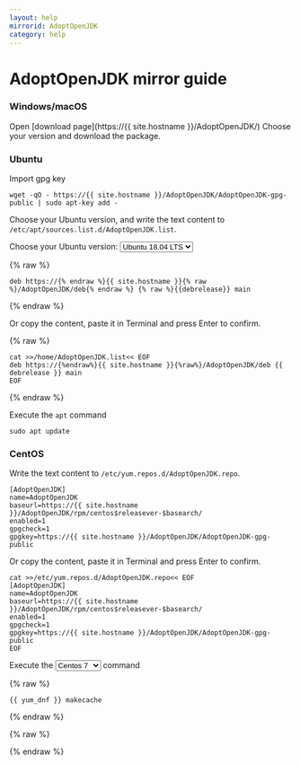 ```yaml
---
layout: help
mirrorid: AdoptOpenJDK
category: help
---
```


# AdoptOpenJDK mirror guide

### Windows/macOS

Open [download page](https://{{ site.hostname }}/AdoptOpenJDK/) Choose your version and download the package.

### Ubuntu

Import gpg key

```
wget -qO - https://{{ site.hostname }}/AdoptOpenJDK/AdoptOpenJDK-gpg-public | sudo apt-key add -
```

Choose your Ubuntu version, and write the text content to `/etc/apt/sources.list.d/AdoptOpenJDK.list`.

<form class="form-inline">
<div class="form-group">
	<label>Choose your Ubuntu version: </label>
		<label>
    <select class="form-control" v-model="debrelease">
    <option value="bionic" selected>Ubuntu 18.04 LTS</option>
    <option value="focal">Ubuntu 20.04 LTS</option>
    </select>
		</label>
</div>
</form>

{% raw %}
<p></p>
<pre>
<code id="deb-bionic-content">deb https://{% endraw %}{{ site.hostname }}{% raw %}/AdoptOpenJDK/deb{% endraw %} {% raw %}{{debrelease}} main</code>
</pre>
{% endraw %}

Or copy the content, paste it in Terminal and press Enter to confirm.

{% raw %}
<p></p>
<pre>
<code class="language-bash" id="deb-focal-content">cat >>/home/AdoptOpenJDK.list<< EOF
deb https://{%endraw%}{{ site.hostname }}{%raw%}/AdoptOpenJDK/deb {{ debrelease }} main
EOF</code>
</pre>
{% endraw %}

Execute the `apt` command
```shell
sudo apt update
```

### CentOS

Write the text content to `/etc/yum.repos.d/AdoptOpenJDK.repo`.

```
[AdoptOpenJDK]
name=AdoptOpenJDK
baseurl=https://{{ site.hostname }}/AdoptOpenJDK/rpm/centos$releasever-$basearch/
enabled=1
gpgcheck=1
gpgkey=https://{{ site.hostname }}/AdoptOpenJDK/AdoptOpenJDK-gpg-public
```

Or copy the content, paste it in Terminal and press Enter to confirm.
```shell
cat >>/etc/yum.repos.d/AdoptOpenJDK.repo<< EOF
[AdoptOpenJDK]
name=AdoptOpenJDK
baseurl=https://{{ site.hostname }}/AdoptOpenJDK/rpm/centos$releasever-$basearch/
enabled=1
gpgcheck=1
gpgkey=https://{{ site.hostname }}/AdoptOpenJDK/AdoptOpenJDK-gpg-public
EOF
```

<form class="form-inline">
<div class="form-group">
	<label> Execute the </label>
	<label>
		<select class="form-control" v-model="yum_dnf">
    <option value="yum" selected>Centos 7</option>
    <option value="dnf">CentOS 8</option>
    </select>
	</label>
	<label> command </label>
</div>
</form>

{% raw %}
<p></p>
<pre>
<code class="language-bash" id="yum-dnf-content">{{ yum_dnf }} makecache</code>
</pre>
{% endraw %}

{% raw %}
<script>
 let vue = new Vue({
		 el: "#help-content",
		 data: {
				 debrelease: 'bionic',
				 yum_dnf: 'yum',
		 },
		 computed: {
		 }
 });
</script>
{% endraw %}

